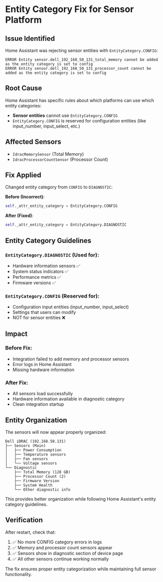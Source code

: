 # Entity Category Fix for Sensor Platform

## Issue Identified
Home Assistant was rejecting sensor entities with `EntityCategory.CONFIG`:

```
ERROR Entity sensor.dell_192_168_50_131_total_memory cannot be added as the entity category is set to config
ERROR Entity sensor.dell_192_168_50_131_processor_count cannot be added as the entity category is set to config
```

## Root Cause
Home Assistant has specific rules about which platforms can use which entity categories:
- **Sensor entities** cannot use `EntityCategory.CONFIG`
- `EntityCategory.CONFIG` is reserved for configuration entities (like input_number, input_select, etc.)

## Affected Sensors
- `IdracMemorySensor` (Total Memory)
- `IdracProcessorCountSensor` (Processor Count)

## Fix Applied
Changed entity category from `CONFIG` to `DIAGNOSTIC`:

**Before (Incorrect)**:
```python
self._attr_entity_category = EntityCategory.CONFIG
```

**After (Fixed)**:
```python
self._attr_entity_category = EntityCategory.DIAGNOSTIC
```

## Entity Category Guidelines

### `EntityCategory.DIAGNOSTIC` (Used for):
- Hardware information sensors ✅
- System status indicators ✅
- Performance metrics ✅
- Firmware versions ✅

### `EntityCategory.CONFIG` (Reserved for):
- Configuration input entities (input_number, input_select)
- Settings that users can modify
- NOT for sensor entities ❌

## Impact

### Before Fix:
- Integration failed to add memory and processor sensors
- Error logs in Home Assistant
- Missing hardware information

### After Fix:
- All sensors load successfully
- Hardware information available in diagnostic category
- Clean integration startup

## Entity Organization

The sensors will now appear properly organized:

```
Dell iDRAC (192.168.50.131)
├── Sensors (Main)
│   ├── Power Consumption
│   ├── Temperature sensors
│   ├── Fan sensors
│   └── Voltage sensors
└── Diagnostic
    ├── Total Memory (128 GB)
    ├── Processor Count (2)
    ├── Firmware Version
    ├── System Health
    └── Other diagnostic info
```

This provides better organization while following Home Assistant's entity category guidelines.

## Verification

After restart, check that:
1. ✅ No more CONFIG category errors in logs
2. ✅ Memory and processor count sensors appear
3. ✅ Sensors show in diagnostic section of device page
4. ✅ All other sensors continue working normally

The fix ensures proper entity categorization while maintaining full sensor functionality.